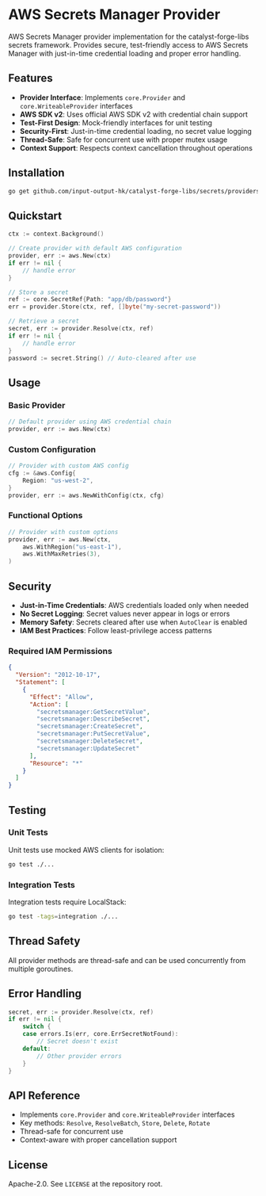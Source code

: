 # AWS Secrets Manager Provider

AWS Secrets Manager provider implementation for the catalyst-forge-libs secrets framework. Provides secure, test-friendly access to AWS Secrets Manager with just-in-time credential loading and proper error handling.

## Features

- **Provider Interface**: Implements `core.Provider` and `core.WriteableProvider` interfaces
- **AWS SDK v2**: Uses official AWS SDK v2 with credential chain support
- **Test-First Design**: Mock-friendly interfaces for unit testing
- **Security-First**: Just-in-time credential loading, no secret value logging
- **Thread-Safe**: Safe for concurrent use with proper mutex usage
- **Context Support**: Respects context cancellation throughout operations

## Installation

```bash
go get github.com/input-output-hk/catalyst-forge-libs/secrets/providers/aws
```

## Quickstart

```go
ctx := context.Background()

// Create provider with default AWS configuration
provider, err := aws.New(ctx)
if err != nil {
    // handle error
}

// Store a secret
ref := core.SecretRef{Path: "app/db/password"}
err = provider.Store(ctx, ref, []byte("my-secret-password"))

// Retrieve a secret
secret, err := provider.Resolve(ctx, ref)
if err != nil {
    // handle error
}
password := secret.String() // Auto-cleared after use
```

## Usage

### Basic Provider

```go
// Default provider using AWS credential chain
provider, err := aws.New(ctx)
```

### Custom Configuration

```go
// Provider with custom AWS config
cfg := &aws.Config{
    Region: "us-west-2",
}
provider, err := aws.NewWithConfig(ctx, cfg)
```

### Functional Options

```go
// Provider with custom options
provider, err := aws.New(ctx,
    aws.WithRegion("us-east-1"),
    aws.WithMaxRetries(3),
)
```

## Security

- **Just-in-Time Credentials**: AWS credentials loaded only when needed
- **No Secret Logging**: Secret values never appear in logs or errors
- **Memory Safety**: Secrets cleared after use when `AutoClear` is enabled
- **IAM Best Practices**: Follow least-privilege access patterns

### Required IAM Permissions

```json
{
  "Version": "2012-10-17",
  "Statement": [
    {
      "Effect": "Allow",
      "Action": [
        "secretsmanager:GetSecretValue",
        "secretsmanager:DescribeSecret",
        "secretsmanager:CreateSecret",
        "secretsmanager:PutSecretValue",
        "secretsmanager:DeleteSecret",
        "secretsmanager:UpdateSecret"
      ],
      "Resource": "*"
    }
  ]
}
```

## Testing

### Unit Tests
Unit tests use mocked AWS clients for isolation:
```bash
go test ./...
```

### Integration Tests
Integration tests require LocalStack:
```bash
go test -tags=integration ./...
```

## Thread Safety

All provider methods are thread-safe and can be used concurrently from multiple goroutines.

## Error Handling

```go
secret, err := provider.Resolve(ctx, ref)
if err != nil {
    switch {
    case errors.Is(err, core.ErrSecretNotFound):
        // Secret doesn't exist
    default:
        // Other provider errors
    }
}
```

## API Reference

- Implements `core.Provider` and `core.WriteableProvider` interfaces
- Key methods: `Resolve`, `ResolveBatch`, `Store`, `Delete`, `Rotate`
- Thread-safe for concurrent use
- Context-aware with proper cancellation support

## License

Apache-2.0. See `LICENSE` at the repository root.
